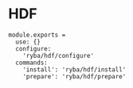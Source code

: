 
# HDF

    module.exports =
      use: {}
      configure:
        'ryba/hdf/configure'
      commands:
        'install': 'ryba/hdf/install'
        'prepare': 'ryba/hdf/prepare'